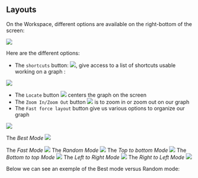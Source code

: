 ## Layouts

On the Workspace, different options are available on the right-bottom of the screen: 

![](Menu.png)


Here are the different options:

- The ```shortcuts``` button: ![](Shortcuts.png), give access to a list of shortcuts usable working on a graph :

![](ListShortcuts.png)

- The ```Locate``` button ![](Locate.png) centers the graph on the screen
- The ```Zoom In/Zoom Out``` button ![](ZoomIO.png) is to zoom in or zoom out on our graph
- The ```Fast force layout``` button give us various options to organize our graph

![](FastLayout.png)

The *Best Mode*
![](BM.png)

The *Fast Mode*
![](FM.png)
The *Random Mode*
![](RM.png)
The *Top to bottom Mode*
![](TtB.png)
The *Bottom to top Mode*
![](BtT.png)
The *Left to Right Mode*
![](LtR.png)
The *Right to Left Mode*
![](RtL.png)


Below we can see an exemple of the Best mode versus Random mode:

